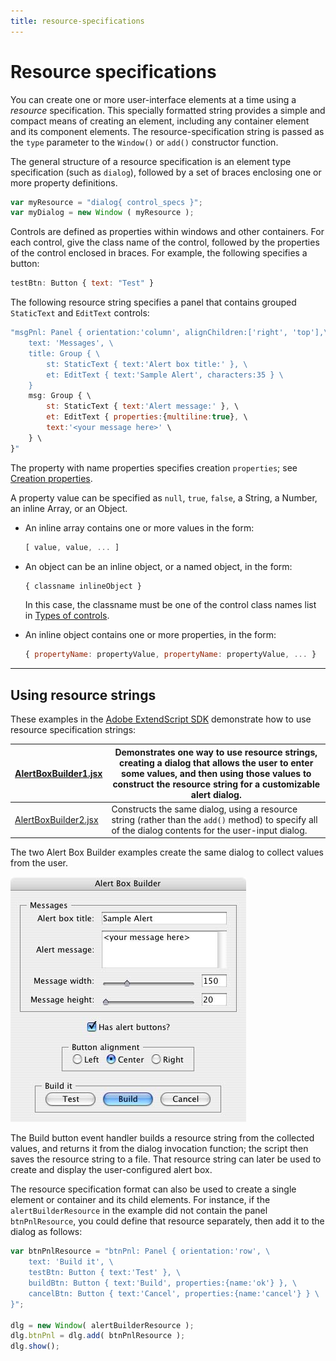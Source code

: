 ```yaml
---
title: resource-specifications
---
```


# Resource specifications

You can create one or more user-interface elements at a time using a *resource* specification. This specially formatted string provides a simple and compact means of creating an element, including any container element and its component elements. The resource-specification string is passed as the `type` parameter to the `Window()` or `add()` constructor function.

The general structure of a resource specification is an element type specification (such as `dialog`), followed by a set of braces enclosing one or more property definitions.

```javascript
var myResource = "dialog{ control_specs }";
var myDialog = new Window ( myResource );
```

Controls are defined as properties within windows and other containers. For each control, give the class name of the control, followed by the properties of the control enclosed in braces. For example, the following specifies a button:

```javascript
testBtn: Button { text: "Test" }
```

The following resource string specifies a panel that contains grouped `StaticText` and `EditText` controls:

```javascript
"msgPnl: Panel { orientation:'column', alignChildren:['right', 'top'],\
    text: 'Messages', \
    title: Group { \
        st: StaticText { text:'Alert box title:' }, \
        et: EditText { text:'Sample Alert', characters:35 } \
    }
    msg: Group { \
        st: StaticText { text:'Alert message:' }, \
        et: EditText { properties:{multiline:true}, \
        text:'<your message here>' \
    } \
}"
```

The property with name properties specifies creation `properties`; see [Creation properties](scriptui-programming-model.md#creation-properties).

A property value can be specified as `null`, `true`, `false`, a String, a Number, an inline Array, or an Object.

- An inline array contains one or more values in the form:
    ```javascript
    [ value, value, ... ]
    ```
- An object can be an inline object, or a named object, in the form:
    ```javascript
    { classname inlineObject }
    ```

    In this case, the classname must be one of the control class names list in [Types of controls](../types-of-controls).
- An inline object contains one or more properties, in the form:
    ```javascript
    { propertyName: propertyValue, propertyName: propertyValue, ... }
    ```

---

## Using resource strings

These examples in the [Adobe ExtendScript SDK](https://github.com/Adobe-CEP/CEP-Resources/tree/master/ExtendScript-Toolkit) demonstrate how to use resource specification strings:

| [AlertBoxBuilder1.jsx](https://github.com/Adobe-CEP/CEP-Resources/blob/master/ExtendScript-Toolkit/Samples/javascript/AlertBoxBuilder1.jsx)   | Demonstrates one way to use resource strings, creating a dialog that allows the user to enter some values, and then using those values to construct the resource string for a customizable alert dialog.   |
|-----------------------------------------------------------------------------------------------------------------------------------------------|------------------------------------------------------------------------------------------------------------------------------------------------------------------------------------------------------------|
| [AlertBoxBuilder2.jsx](https://github.com/Adobe-CEP/CEP-Resources/blob/master/ExtendScript-Toolkit/Samples/javascript/AlertBoxBuilder2.jsx)   | Constructs the same dialog, using a resource string (rather than the `add()` method) to specify all of the dialog contents for the user-input dialog.                                                      |

The two Alert Box Builder examples create the same dialog to collect values from the user.

![Resource Strings Window](./_static/04_user-interface-tools_defining-behavior_resource-strings.jpg)

The Build button event handler builds a resource string from the collected values, and returns it from the dialog invocation function; the script then saves the resource string to a file. That resource string can later be used to create and display the user-configured alert box.

The resource specification format can also be used to create a single element or container and its child elements. For instance, if the `alertBuilderResource` in the example did not contain the panel `btnPnlResource`, you could define that resource separately, then add it to the dialog as follows:

```javascript
var btnPnlResource = "btnPnl: Panel { orientation:'row', \
    text: 'Build it', \
    testBtn: Button { text:'Test' }, \
    buildBtn: Button { text:'Build', properties:{name:'ok'} }, \
    cancelBtn: Button { text:'Cancel', properties:{name:'cancel'} } \
}";

dlg = new Window( alertBuilderResource );
dlg.btnPnl = dlg.add( btnPnlResource );
dlg.show();
```
